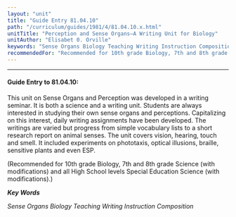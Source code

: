 ```yaml
---
layout: "unit"
title: "Guide Entry 81.04.10"
path: "/curriculum/guides/1981/4/81.04.10.x.html"
unitTitle: "Perception and Sense Organs—A Writing Unit for Biology"
unitAuthor: "Elisabet 0. Orville"
keywords: "Sense Organs Biology Teaching Writing Instruction Composition"
recommendedFor: "Recommended for 10th grade Biology, 7th and 8th grade Science (with modifications) and all High School levels Special Education Science (with modifications)."
---
```

<body>
<hr/>
<h4>
Guide Entry to 81.04.10:
</h4>
This unit on Sense Organs and Perception was developed in a writing seminar.  It is both a science and a writing unit.  Students are always interested in studying their own sense organs and perceptions. Capitalizing on this interest, daily writing assignments have been developed.  The writings are varied but progress from simple vocabulary lists to a short research report on animal senses.  The unit covers vision, hearing, touch and smell.  It included experiments on phototaxis, optical illusions, braille, sensitive plants and even ESP.
<p>
(Recommended for 10th grade Biology, 7th and 8th grade Science (with modifications) and all High School levels Special Education Science (with modifications).)
</p>
<p>
<b>
<i>
Key Words
</i>
</b>
<br/>
</p>
<p>
<i>
Sense Organs Biology Teaching Writing Instruction Composition
</i>
</p>
</body>